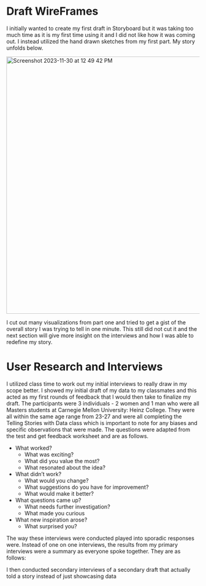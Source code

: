 # Draft WireFrames 

I initially wanted to create my first draft in Storyboard but it was taking too much time as it is my first time using it and I did not like how it was coming out. I instead utilized the hand drawn sketches from my first part. My story unfolds below. 

<img width="670" alt="Screenshot 2023-11-30 at 12 49 42 PM" src="https://github.com/Haleena426/Phillips-Haleena-Portfolio/assets/149639567/b5afc2af-4066-4350-ab83-45cdd8abe686">

I cut out many visualizations from part one and tried to get a gist of the overall story I was trying to tell in one minute. This still did not cut it and the next section will give more insight on the interviews and how I was able to redefine my story. 

# User Research and Interviews

I utilized class time to work out my initial interviews to really draw in my scope better. I showed my initial draft of my data to my classmates and this acted as my first rounds of feedback that I would then take to finalize my draft. The participants were 3 individuals - 2 women and 1 man who were all Masters students at Carnegie Mellon University: Heinz College. They were all within the same age range from 23-27 and were all completing the Telling Stories with Data class which is important to note for any biases and specific observations that were made. The questions were adapted from the test and get feedback worksheet and are as follows. 

* What worked?
	* What was exciting?
	* What did you value the most?
	* What resonated about the idea?
* What didn’t work?
	* What would you change?
	* What suggestions do you have for improvement?
	* What would make it better?
* What questions came up?
	* What needs further investigation?
	* What made you curious
* What new inspiration arose?
	* What surprised you?

The way these interviews were conducted played into sporadic responses were. Instead of one on one interviews, the results from my primary interviews were a summary as everyone spoke together. They are as follows:


I then conducted secondary interviews of a secondary draft that actually told a story instead of just showcasing data 
